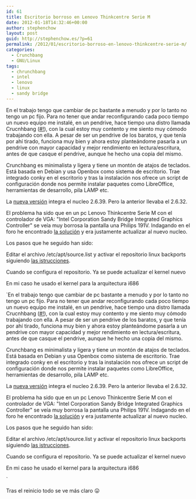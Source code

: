 ```yaml
---
id: 61
title: Escritorio borroso en Lenovo Thinkcentre Serie M
date: 2012-01-18T14:32:46+00:00
author: stephenchow
layout: post
guid: http://stephenchow.es/?p=61
permalink: /2012/01/escritorio-borroso-en-lenovo-thinkcentre-serie-m/
categories:
  - Crunchbang
  - GNU/Linux
tags:
  - chrunchbang
  - intel
  - lenovo
  - linux
  - sandy bridge
---
```

En el trabajo tengo que cambiar de pc bastante a menudo y por lo tanto no tengo un pc fijo. Para no tener que andar reconfigurando cada poco tiempo un nuevo equipo me instalé, en un pendrive, hace tiempo una distro llamada Crucnhbang (<a href="http://crunchbanglinux.org/" title="Sitio web de #!" target="_blank">#!</a>), con la cual estoy muy contento y me siento muy cómodo trabajando con ella. A pesar de ser un pendrive de los baratos, y que tenía por ahí tirado, funciona muy bien y ahora estoy planteándome pasarla a un pendrive con mayor capacidad y mejor rendimiento en lectura/escritura, antes de que casque el pendrive, aunque he hecho una copia del mismo.
  
Crunchbang es minimalista y ligera y tiene un montón de atajos de teclados. Está basada en Debian y usa Openbox como sistema de escritorio. Trae integrado conky en el escritorio y tras la instalación nos ofrece un script de configuración donde nos permite instalar paquetes como LibreOffice, herramientas de desarrollo, pila LAMP etc.
  
La <a href="http://crunchbang.org/download/" title="Descarga Crunchbang" target="_blank">nueva versión</a> integra el nucleo 2.6.39. Pero la anterior llevaba el 2.6.32.
  
El problema ha sido que en un pc Lenovo Thinkcentre Serie M con el controlador de VGA: "Intel Corporation Sandy Bridge Integrated Graphics Controller" se veía muy borrosa la pantalla una Philips 191V. Indagando en el foro he encontrado <a href="http://crunchbanglinux.org/forums/topic/15050/solved-intel-hd-graphics-3000-sandy-bridge-incorrect-resolution" title="Foro" target="_blank">la solución</a> y era justamente actualizar al nuevo nucleo.
  
Los pasos que he seguido han sido:
  
Editar el archivo /etc/apt/source.list y activar el repositorio linux backports siguiendo <a href="http://backports-master.debian.org/Instructions/" target="_blank">las istrucciones</a>.
  
Cuando se configura el repositorio. Ya se puede actualizar el kernel nuevo
  
En mi caso he usado el kernel para la arquitectura i686
  
`En el trabajo tengo que cambiar de pc bastante a menudo y por lo tanto no tengo un pc fijo. Para no tener que andar reconfigurando cada poco tiempo un nuevo equipo me instalé, en un pendrive, hace tiempo una distro llamada Crucnhbang (<a href="http://crunchbanglinux.org/" title="Sitio web de #!" target="_blank">#!</a>), con la cual estoy muy contento y me siento muy cómodo trabajando con ella. A pesar de ser un pendrive de los baratos, y que tenía por ahí tirado, funciona muy bien y ahora estoy planteándome pasarla a un pendrive con mayor capacidad y mejor rendimiento en lectura/escritura, antes de que casque el pendrive, aunque he hecho una copia del mismo.
  
Crunchbang es minimalista y ligera y tiene un montón de atajos de teclados. Está basada en Debian y usa Openbox como sistema de escritorio. Trae integrado conky en el escritorio y tras la instalación nos ofrece un script de configuración donde nos permite instalar paquetes como LibreOffice, herramientas de desarrollo, pila LAMP etc.
  
La <a href="http://crunchbang.org/download/" title="Descarga Crunchbang" target="_blank">nueva versión</a> integra el nucleo 2.6.39. Pero la anterior llevaba el 2.6.32.
  
El problema ha sido que en un pc Lenovo Thinkcentre Serie M con el controlador de VGA: "Intel Corporation Sandy Bridge Integrated Graphics Controller" se veía muy borrosa la pantalla una Philips 191V. Indagando en el foro he encontrado <a href="http://crunchbanglinux.org/forums/topic/15050/solved-intel-hd-graphics-3000-sandy-bridge-incorrect-resolution" title="Foro" target="_blank">la solución</a> y era justamente actualizar al nuevo nucleo.
  
Los pasos que he seguido han sido:
  
Editar el archivo /etc/apt/source.list y activar el repositorio linux backports siguiendo <a href="http://backports-master.debian.org/Instructions/" target="_blank">las istrucciones</a>.
  
Cuando se configura el repositorio. Ya se puede actualizar el kernel nuevo
  
En mi caso he usado el kernel para la arquitectura i686
  
` 
  
Tras el reinicio todo se ve más claro 😛